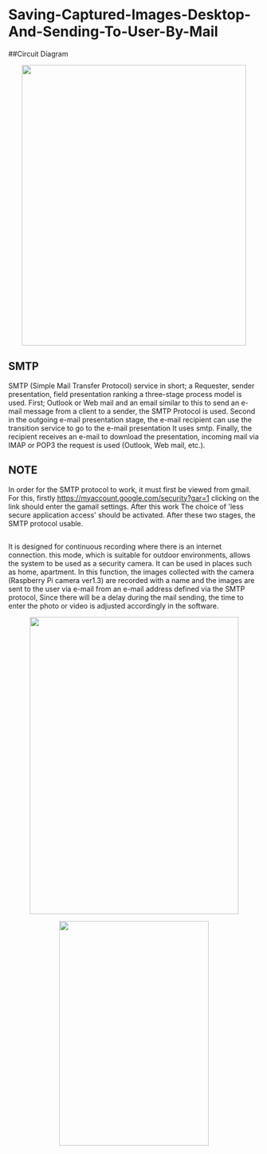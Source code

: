 # Saving-Captured-Images-Desktop-And-Sending-To-User-By-Mail
##Circuit Diagram                     
<p align="center">
  <img width="450" height="562" src="https://user-images.githubusercontent.com/75435070/167315567-48cdcf2a-1d5f-4190-b2f9-d45e3e107d6c.png">
</p>

## SMTP
SMTP (Simple Mail Transfer Protocol) service in short; a Requester, sender presentation, field presentation ranking a three-stage process model is used. First; Outlook or Web mail and an email similar to this to send an e-mail message from a client to a sender, the SMTP Protocol is used. Second in the outgoing e-mail presentation stage, the e-mail recipient can use the transition service to go to the e-mail presentation It uses smtp. Finally, the recipient receives an e-mail to download the presentation, incoming mail via IMAP or POP3 the request is used (Outlook, Web mail, etc.).

## NOTE 
In order for the SMTP protocol to work, it must first be viewed from gmail. For this, firstly https://myaccount.google.com/security?gar=1 clicking on the link should enter the gamail settings. After this work The choice of 'less secure application access' should be activated. After these two stages, the SMTP protocol usable.

##
It is designed for continuous recording where there is an internet connection. this mode, which is suitable for outdoor environments, allows the system to be used as a security camera. It can be used in places such as home, apartment. In this function, the images collected with the camera (Raspberry Pi camera ver1.3) are recorded with a name and the images are sent to the user via e-mail from an e-mail address defined via the SMTP protocol,  Since there will be a delay during the mail sending, the time to enter the photo or video is adjusted accordingly in the software.   

<p align="center">
  <img width="419" height="595" src="https://user-images.githubusercontent.com/75435070/167315537-e52ec7c0-4803-4387-aea4-323232f6033b.PNG">
</p>

<p align="center">
  <img width="300" height="450" src="https://user-images.githubusercontent.com/75435070/167403569-95efe3bb-ef6d-4a8d-94ec-07ba85689ce8.PNG">
</p>
